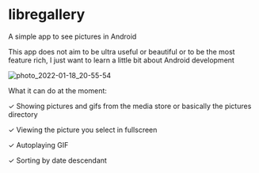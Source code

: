 # libregallery
A simple app to see pictures in Android

This app does not aim to be ultra useful or beautiful or to be the most feature rich, I just want to learn a little bit about Android development

![photo_2022-01-18_20-55-54](https://user-images.githubusercontent.com/80849765/150049020-593b2e59-1987-491f-a7d1-81429c2a2840.jpg)


What it can do at the moment:

✓ Showing pictures and gifs from the media store or basically the pictures directory

✓ Viewing the picture you select in fullscreen

✓ Autoplaying GIF

✓ Sorting by date descendant
